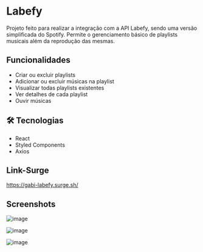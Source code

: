 
# Labefy

Projeto feito para realizar a integração com a API Labefy, sendo uma versão simplificada do Spotify. Permite o gerenciamento básico de playlists musicais além da reprodução das mesmas.


## Funcionalidades

* Criar ou excluir playlists
* Adicionar ou excluir músicas na playlist
* Visualizar todas playlists existentes
* Ver detalhes de cada playlist
* Ouvir músicas

## 🛠 Tecnologias


* React
* Styled Components
* Axios

## Link-Surge


https://gabi-labefy.surge.sh/

## Screenshots

![image](https://user-images.githubusercontent.com/98039897/170889293-d8fc6e35-8cbe-4760-87bc-b25b7d748aac.png)

![image](https://user-images.githubusercontent.com/98039897/170889224-800c5467-fb39-4cb2-9918-cc3e5a86c960.png)

![image](https://user-images.githubusercontent.com/98039897/170889245-88199825-eb44-4b90-9f49-2b28d8630f5a.png)



